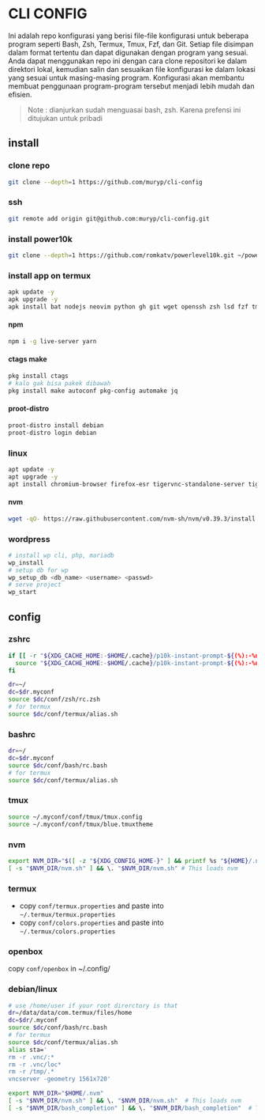 # CLI CONFIG
Ini adalah repo konfigurasi yang berisi file-file konfigurasi untuk beberapa program seperti Bash, Zsh, Termux, Tmux, Fzf, dan Git. Setiap file disimpan dalam format tertentu dan dapat digunakan dengan program yang sesuai. Anda dapat menggunakan repo ini dengan cara clone repositori ke dalam direktori lokal, kemudian salin dan sesuaikan file konfigurasi ke dalam lokasi yang sesuai untuk masing-masing program. Konfigurasi akan membantu membuat penggunaan program-program tersebut menjadi lebih mudah dan efisien.

> Note : dianjurkan sudah menguasai bash, zsh. Karena prefensi ini ditujukan untuk pribadi

## install
### clone repo
```bash
git clone --depth=1 https://github.com/muryp/cli-config
```
### ssh
```bash
git remote add origin git@github.com:muryp/cli-config.git
```

### install power10k
```bash
git clone --depth=1 https://github.com/romkatv/powerlevel10k.git ~/powerlevel10k
```
### install app on termux
```bash
apk update -y
apk upgrade -y
apk install bat nodejs neovim python gh git wget openssh zsh lsd fzf tmux ripgrep termux-api proot proot-distro yq postgresql
```

#### npm
```bash
npm i -g live-server yarn
```
#### ctags make
```bash
pkg install ctags
# kalo gak bisa pakek dibawah
pkg install make autoconf pkg-config automake jq
```

#### proot-distro
```bash
proot-distro install debian
proot-distro login debian
```

### linux
```bash
apt update -y
apt upgrade -y
apt install chromium-browser firefox-esr tigervnc-standalone-server tigervnc-common xfce4-terminal openbox man
```

#### nvm
```bash
wget -qO- https://raw.githubusercontent.com/nvm-sh/nvm/v0.39.3/install.sh | bash
```

### wordpress
```bash
# install wp cli, php, mariadb
wp_install
# setup db for wp
wp_setup_db <db_name> <username> <passwd>
# serve project
wp_start
```

## config

### zshrc
```bash
if [[ -r "${XDG_CACHE_HOME:-$HOME/.cache}/p10k-instant-prompt-${(%):-%n}.zsh" ]]; then
  source "${XDG_CACHE_HOME:-$HOME/.cache}/p10k-instant-prompt-${(%):-%n}.zsh"
fi

dr=~/
dc=$dr.myconf
source $dc/conf/zsh/rc.zsh
# for termux
source $dc/conf/termux/alias.sh
```
### bashrc
```bash
dr=~/
dc=$dr.myconf
source $dc/conf/bash/rc.bash
# for termux
source $dc/conf/termux/alias.sh
```

### tmux
```bash
source ~/.myconf/conf/tmux/tmux.config
source ~/.myconf/conf/tmux/blue.tmuxtheme
```

### nvm
```bash
export NVM_DIR="$([ -z "${XDG_CONFIG_HOME-}" ] && printf %s "${HOME}/.nvm" || printf %s "${XDG_CONFIG_HOME}/nvm")"
[ -s "$NVM_DIR/nvm.sh" ] && \. "$NVM_DIR/nvm.sh" # This loads nvm
```

### termux
- copy `conf/termux.properties` and paste into `~/.termux/termux.properties`
- copy `conf/colors.properties` and paste into `~/.termux/colors.properties`

### openbox
copy `conf/openbox` in ~/.config/

### debian/linux
```bash
# use /home/user if your root direrctory is that
dr=/data/data/com.termux/files/home
dc=$dr/.myconf
source $dc/conf/bash/rc.bash
# for termux
source $dc/conf/termux/alias.sh
alias sta='
rm -r .vnc/:*
rm -r .vnc/loc*
rm -r /tmp/.*
vncserver -geometry 1561x720'

export NVM_DIR="$HOME/.nvm"
[ -s "$NVM_DIR/nvm.sh" ] && \. "$NVM_DIR/nvm.sh"  # This loads nvm
[ -s "$NVM_DIR/bash_completion" ] && \. "$NVM_DIR/bash_completion"  # This loads nvm bash_completion
```